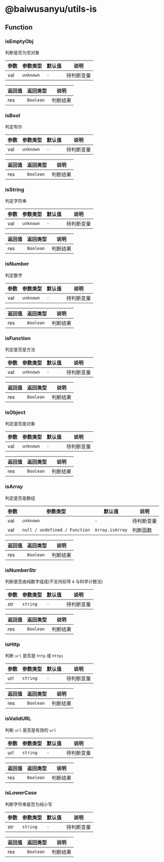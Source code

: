 # @baiwusanyu/utils-is

## Function

### isEmptyObj

判断是否为空对象

| 参数     | 参数类型    | 默认值     | 说明       |
|--------|------------|---------|----------|
| val    | `unknown`  | `-`     | 待判断变量    |

| 返回值 | 返回类型      | 说明   |
|-----|-----------|------|
| res | `Boolean` | 判断结果 |

### isBool

判定布尔

| 参数     | 参数类型                            | 默认值     | 说明       |
|--------|---------------------------------|---------|----------|
| val    | `unknown`                       | `-`     | 待判断变量    |

| 返回值 | 返回类型      | 说明   |
|-----|-----------|------|
| res | `Boolean` | 判断结果 |

### isString

判定字符串

| 参数     | 参数类型                            | 默认值     | 说明       |
|--------|---------------------------------|---------|----------|
| val    | `unknown`                       | `-`     | 待判断变量    |

| 返回值 | 返回类型      | 说明   |
|-----|-----------|------|
| res | `Boolean` | 判断结果 |

### isNumber

判定数字

| 参数     | 参数类型                            | 默认值     | 说明       |
|--------|---------------------------------|---------|----------|
| val    | `unknown`                       | `-`     | 待判断变量    |

| 返回值 | 返回类型      | 说明   |
|-----|-----------|------|
| res | `Boolean` | 判断结果 |

### isFunction

判定是否是方法

| 参数     | 参数类型                            | 默认值     | 说明       |
|--------|---------------------------------|---------|----------|
| val    | `unknown`                       | `-`     | 待判断变量    |

| 返回值 | 返回类型      | 说明   |
|-----|-----------|------|
| res | `Boolean` | 判断结果 |

### isObject

判定是否是对象

| 参数     | 参数类型                            | 默认值     | 说明       |
|--------|---------------------------------|---------|----------|
| val    | `unknown`                       | `-`     | 待判断变量    |

| 返回值 | 返回类型      | 说明   |
|-----|-----------|------|
| res | `Boolean` | 判断结果 |

### isArray

判定是否是数组

| 参数     | 参数类型                          | 默认值              | 说明    |
|--------|-------------------------------|------------------|-------|
| val    | `unknown`                     | `-`              | 待判断变量 |
| val    | `null / undefined / Function` | `Array.isArray`  | 判断函数  |

| 返回值 | 返回类型      | 说明   |
|-----|-----------|------|
| res | `Boolean` | 判断结果 |

### isNumberStr

判断是否由纯数字组成(不支持前导 `0` 与科学计数法)

| 参数     | 参数类型                          | 默认值              | 说明    |
|--------|-------------------------------|------------------|-------|
| str    | `string`                      | `-`              | 待判断变量 |

| 返回值 | 返回类型      | 说明   |
|-----|-----------|------|
| res | `Boolean` | 判断结果 |

### isHttp

判断 `url` 是否是 `http` 或 `https`

| 参数     | 参数类型                          | 默认值              | 说明    |
|--------|-------------------------------|------------------|-------|
| url    | `string`                      | `-`              | 待判断变量 |

| 返回值 | 返回类型      | 说明   |
|-----|-----------|------|
| res | `Boolean` | 判断结果 |

### isValidURL

判断 `url` 是否是有效的 `url`

| 参数     | 参数类型                          | 默认值              | 说明    |
|--------|-------------------------------|------------------|-------|
| url    | `string`                      | `-`              | 待判断变量 |

| 返回值 | 返回类型      | 说明   |
|-----|-----------|------|
| res | `Boolean` | 判断结果 |

### isLowerCase

判断字符串是否为纯小写

| 参数  | 参数类型                          | 默认值              | 说明    |
|-----|-------------------------------|------------------|-------|
| str | `string`                      | `-`              | 待判断变量 |

| 返回值 | 返回类型      | 说明   |
|-----|-----------|------|
| res | `Boolean` | 判断结果 |